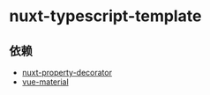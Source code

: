 # nuxt-typescript-template

## 依赖

- [nuxt-property-decorator](https://github.com/nuxt-community/nuxt-property-decorator)
- [vue-material](https://github.com/vuematerial/vue-material)
